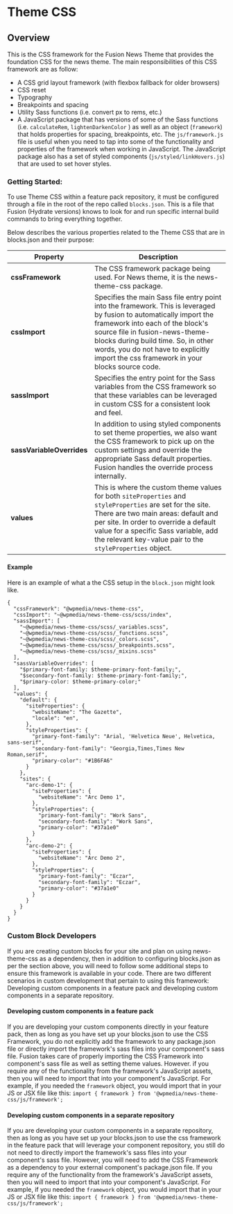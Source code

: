 # Theme CSS
## Overview
This is the CSS framework for the Fusion News Theme that provides the foundation CSS for the news theme. The main responsibilities of this CSS framework are as follow:
- A CSS grid layout framework (with flexbox fallback for older browsers)
- CSS reset
- Typography
- Breakpoints and spacing
- Utility Sass functions (i.e. convert px to rems, etc.)
- A JavaScript package that has versions of some of the Sass functions (i.e. `calculateRem`, `lightenDarkenColor` ) as well as an object 
(`framework`) that holds properties for spacing, breakpoints, etc. The `js/framework.js` file is useful when you need to tap 
into some of the functionality and properties of the framework when working in JavaScript. 
The JavaScript package also has a set of styled components (`js/styled/linkHovers.js`) that are used to set hover styles.

### Getting Started:
To use Theme CSS within a feature pack repository, it must be configured through a file in the root of the repo called `blocks.json`. This is a file that Fusion (Hydrate versions) knows to
look for and run specific internal build commands to bring everything
together.

Below describes the various properties related to the Theme CSS that are in blocks.json and their
purpose:

| **Property**   |  **Description** |
|---|---|
| **cssFramework** |  The CSS framework package being used. For News theme, it is the news-theme-css package. |
| **cssImport**   |  Specifies the main Sass file entry point into the framework. This is leveraged by fusion to automatically import the framework into each of the block's source file in fusion-news-theme-blocks during build time. So, in other words, you do not have to explicitly import the css framework in your blocks source code. |
| **sassImport**   |  Specifies the entry point for the Sass variables from the CSS framework so that these variables can be leveraged in custom CSS for a consistent look and feel. |
| **sassVariableOverrides**   | In addition to using styled components to set theme properties, we also want the CSS framework to pick up on the custom settings and override the appropriate Sass default properties. Fusion handles the override process internally.  |
| **values** | This is where the custom theme values for both `siteProperties` and `styleProperties` are set for the site. There are two main areas: default and per site. In order to override a default value for a specific Sass variable, add the relevant key-value pair to the `styleProperties` object.  |

#### Example

Here is an example of what a the CSS setup in the `block.json` might look like.

```
{
  "cssFramework": "@wpmedia/news-theme-css",
  "cssImport": "~@wpmedia/news-theme-css/scss/index",
  "sassImport": [
    "~@wpmedia/news-theme-css/scss/_variables.scss",
    "~@wpmedia/news-theme-css/scss/_functions.scss",
    "~@wpmedia/news-theme-css/scss/_colors.scss",
    "~@wpmedia/news-theme-css/scss/_breakpoints.scss",
    "~@wpmedia/news-theme-css/scss/_mixins.scss"
  ],
  "sassVariableOverrides": [
    "$primary-font-family: $theme-primary-font-family;",
    "$secondary-font-family: $theme-primary-font-family;",
    "$primary-color: $theme-primary-color;"
  ],
  "values": {
    "default": {
      "siteProperties": {
        "websiteName": "The Gazette",
        "locale": "en",
      },
      "styleProperties": {
        "primary-font-family": "Arial, 'Helvetica Neue', Helvetica, sans-serif",
        "secondary-font-family": "Georgia,Times,Times New Roman,serif",
        "primary-color": "#1B6FA6"
      }
    },
    "sites": {
      "arc-demo-1": {
        "siteProperties": {
          "websiteName": "Arc Demo 1",
        },
        "styleProperties": {
          "primary-font-family": "Work Sans",
          "secondary-font-family": "Work Sans",
          "primary-color": "#37a1e0"
        }
      },
      "arc-demo-2": {
        "siteProperties": {
          "websiteName": "Arc Demo 2",
        },
        "styleProperties": {
          "primary-font-family": "Eczar",
          "secondary-font-family": "Eczar",
          "primary-color": "#37a1e0"
        }
      }
    }
  }
}
```
### Custom Block Developers
If you are creating custom blocks for your site and plan on using news-theme-css as a dependency, 
then in addition to configuring blocks.json as per the section above, you will need to follow some additional
steps to ensure this framework is available in your code.  There are two different scenarios in custom development
that pertain to using this framework:  Developing custom components in a feature pack and developing custom
components in a separate repository. 

#### Developing custom components in a feature pack
If you are developing your custom components directly in your feature pack, then as long as you have set 
up your blocks.json to use the CSS Framework, you do not explicitly add the framework to any
package.json file or directly import the framework's sass files into your component's sass file.  Fusion takes 
care of properly importing the CSS Framework into component's sass file as well as setting theme values.  However.
if you require any of the functionality from the framework's JavaScript assets, then you will need to 
import that into your component's JavaScript.  For example, if you needed the `framework` object, you would
import that in your JS or JSX file like this: `import { framework } from '@wpmedia/news-theme-css/js/framework';`

#### Developing custom components in a separate repository
If you are developing your custom components in a separate repository, then as long as you have set 
up your blocks.json to use the css framework in the feature pack that will leverage your component repository, 
you still do not need to directly import the framework's sass files 
into your component's sass file.  However, you will need to add the CSS Framework as a dependency to your external 
component's package.json file. If you require any of the functionality from the framework's JavaScript assets, then you will need to 
import that into your component's JavaScript.  For example, if you needed the `framework` object, you would
import that in your JS or JSX file like this: `import { framework } from '@wpmedia/news-theme-css/js/framework';`

